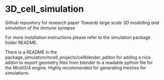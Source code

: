 # 3D_cell_simulation
Github repository for research paper *Towards large scale 3D modelling and simulation of the immune synapse*

For more installation instructions please refer to the simulation package folder README.

There is a README in the package_simulation/mcell_projects/cellblender_addon for adding a nice addon to export geometry files from blender
to a readable python file for the Mcell3/4 engine. Highly recommended for generating meshes for simulations.
